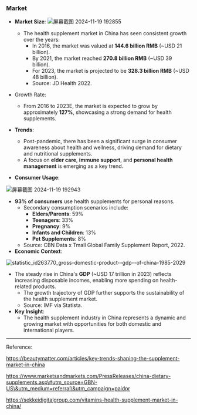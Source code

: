 ### **Market**

- **Market Size**:
  ![屏幕截图 2024-11-19 192855](https://github.com/user-attachments/assets/bfbf0805-0c84-4b3e-8ae0-ce76ab1236a2)

    - The health supplement market in China has seen consistent growth over the years:
        - In 2016, the market was valued at **144.6 billion RMB** (~USD 21 billion).
        - By 2021, the market reached **270.8 billion RMB** (~USD 39 billion).
        - For 2023, the market is projected to be **328.3 billion RMB** (~USD 48 billion).
        - Source: JD Health 2022.
- Growth Rate:
    - From 2016 to 2023E, the market is expected to grow by approximately **127%**, showcasing a strong demand for health supplements.
- **Trends**:
    - Post-pandemic, there has been a significant surge in consumer awareness about health and wellness, driving demand for dietary and nutritional supplements.
    - A focus on **elder care**, **immune support**, and **personal health management** is emerging as a key trend.
- **Consumer Usage**:


![屏幕截图 2024-11-19 192943](https://github.com/user-attachments/assets/77fe98ac-9da5-4202-96b2-e2766e2c5716)

- **93% of consumers** use health supplements for personal reasons.
    - Secondary consumption scenarios include:
        - **Elders/Parents**: 59%
        - **Teenagers**: 33%
        - **Pregnancy**: 9%
        - **Infants and Children**: 13%
        - **Pet Supplements**: 8%
    - Source: CBN Data x Tmall Global Family Supplement Report, 2022.
- **Economic Context**:

![statistic_id263770_gross-domestic-product--gdp--of-china-1985-2029](https://github.com/user-attachments/assets/59a49b42-fb7e-4c0d-bb13-ea51f4fb6ec9)
- The steady rise in China's **GDP** (~USD 17 trillion in 2023) reflects increasing disposable incomes, enabling more spending on health-related products.
    - The growth trajectory of GDP further supports the sustainability of the health supplement market.
    - Source: IMF via Statista.
- **Key Insight**:
    - The health supplement industry in China represents a dynamic and growing market with opportunities for both domestic and international players.

---

Reference: 

https://beautymatter.com/articles/key-trends-shaping-the-supplement-market-in-china

https://www.marketsandmarkets.com/PressReleases/china-dietary-supplements.asp\#utm_source=GBN-US\&utm_medium=referral\&utm_campaign=paidpr

https://sekkeidigitalgroup.com/vitamins-health-supplement-market-in-china/
